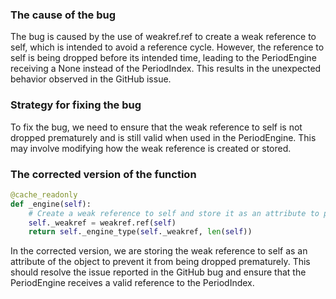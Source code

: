 ### The cause of the bug
The bug is caused by the use of weakref.ref to create a weak reference to self, which is intended to avoid a reference cycle. However, the reference to self is being dropped before its intended time, leading to the PeriodEngine receiving a None instead of the PeriodIndex. This results in the unexpected behavior observed in the GitHub issue.

### Strategy for fixing the bug
To fix the bug, we need to ensure that the weak reference to self is not dropped prematurely and is still valid when used in the PeriodEngine. This may involve modifying how the weak reference is created or stored.

### The corrected version of the function
```python
@cache_readonly
def _engine(self):
    # Create a weak reference to self and store it as an attribute to prevent premature dropping
    self._weakref = weakref.ref(self)
    return self._engine_type(self._weakref, len(self))
```

In the corrected version, we are storing the weak reference to self as an attribute of the object to prevent it from being dropped prematurely. This should resolve the issue reported in the GitHub bug and ensure that the PeriodEngine receives a valid reference to the PeriodIndex.